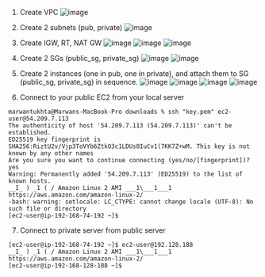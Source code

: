 1. Create VPC
![image](https://user-images.githubusercontent.com/56633651/159127200-940c7165-aaca-4a8b-9510-a143bc1b0d39.png)

2. Create 2 subnets (pub, private)
![image](https://user-images.githubusercontent.com/56633651/159127207-10ec0ece-1326-46a5-b79b-1f0d80636e39.png)

3. Create IGW, RT, NAT GW
![image](https://user-images.githubusercontent.com/56633651/159127263-232eaebd-abc9-472b-ad50-c281a4c97c37.png)
![image](https://user-images.githubusercontent.com/56633651/159127271-df49877d-570e-4099-addf-606f4a7a0110.png)
![image](https://user-images.githubusercontent.com/56633651/159127280-b02e3d88-ccfd-41cb-bf31-5d6ec909834b.png)

4. Create 2 SGs (public_sg, private_sg)
![image](https://user-images.githubusercontent.com/56633651/159127291-23768dc8-1767-4f40-8b53-02a27689391e.png)
![image](https://user-images.githubusercontent.com/56633651/159127301-9b5a7952-c5a2-4df9-adac-e2501412939a.png)

5. Create 2 instances (one in pub, one in private), and attach them to SG (public_sg, private_sg) in sequence.
![image](https://user-images.githubusercontent.com/56633651/159127314-c53b2d95-3bd3-4015-954b-3d775fd81726.png)
![image](https://user-images.githubusercontent.com/56633651/159127328-7178d749-1a31-43c4-af93-73a8c23d75dc.png)
![image](https://user-images.githubusercontent.com/56633651/159127353-2b4fb98e-ed86-4fdf-a632-78f980efb6de.png)
![image](https://user-images.githubusercontent.com/56633651/159127363-295ac5e0-c7fc-4e42-8671-7a40879b9b11.png)

6. Connect to your public EC2 from your local server
```
marwantukhta@Marwans-MacBook-Pro downloads % ssh "key.pem" ec2-user@54.209.7.113 
The authenticity of host '54.209.7.113 (54.209.7.113)' can't be established. 
ED25519 key fingerprint is SHA256:RiztU2v/Vjp3ToVYb6ZtkO3c1LDUs0IuCv1(7KK7Z+wM. This key is not known by any other names 
Are you sure you want to continue connecting (yes/no/[fingerprint])? yes 
Warning: Permanently added '54.209.7.113' (ED25519) to the list of known hosts. 
__I_ ) _1 ( / Amazon Linux 2 AMI ___1\___1___1 
https://aws.amazon.com/amazon-linux-2/ 
-bash: warning: setlocale: LC_CTYPE: cannot change locale (UTF-8): No such file or directory 
[ec2-user@ip-192-168-74-192 ~]$ 
```
7. Connect to private server from public server
```
[ec2-user@ip-192-168-74-192 ~]$ ec2-user@192.128.188
__I_ ) _1 ( / Amazon Linux 2 AMI ___1\___1___1 
https://aws.amazon.com/amazon-linux-2/ 
[ec2-user@ip-192-168-128-188 ~]$
```
